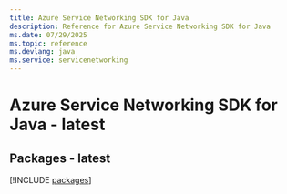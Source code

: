 ```yaml
---
title: Azure Service Networking SDK for Java
description: Reference for Azure Service Networking SDK for Java
ms.date: 07/29/2025
ms.topic: reference
ms.devlang: java
ms.service: servicenetworking
---
```

# Azure Service Networking SDK for Java - latest
## Packages - latest
[!INCLUDE [packages](service-networking-index.md)]